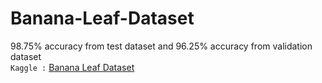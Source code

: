 # Banana-Leaf-Dataset
98.75% accuracy from test dataset and 96.25% accuracy from validation dataset </br>
` Kaggle : `
[Banana Leaf Dataset](https://www.kaggle.com/datasets/kaiesalmahmud/banana-leaf-dataset)
